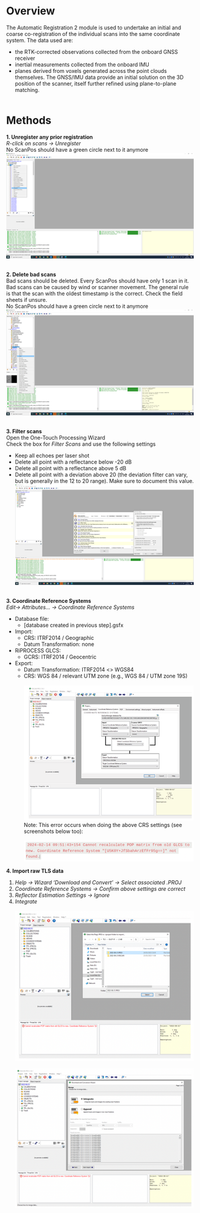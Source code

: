 # Overview
The Automatic Registration 2 module is used to undertake an initial and coarse co-registration of the individual scans into the same coordinate system. The data used are: 
* the RTK-corrected observations collected from the onboard GNSS receiver
* inertial measurements collected from the onboard IMU
* planes derived from voxels generated across the point clouds themselves. 
The GNSS/IMU data provide an initial solution on the 3D position of the scanner, itself further refined using plane-to-plane matching.
<br><br>

# Methods
**1. Unregister any prior registration**
<br>
*R-click on scans → Unregister*
<br>
No ScanPos should have a green circle next to it anymore
![alt text](img/unregister.png)
<br><br>

**2. Delete bad scans**
<br>
Bad scans should be deleted. Every ScanPos should have only 1 scan in it. Bad scans can be caused by wind or scanner movement. The general rule is that the scan with the oldest timestamp is the correct. Check the field sheets if unsure.
<br>
No ScanPos should have a green circle next to it anymore
![alt text](img/delete_scans.png)
<br><br>

**3. Filter scans**
<br>
Open the One-Touch Processing Wizard
<br>
Check the box for *Filter Scans* and use the following settings
* Keep all echoes per laser shot
* Delete all point with a reflectance below -20 dB
* Delete all point with a reflectance above 5 dB
* Delete all point with a deviation above 20 (the deviation filter can vary, but is generally in the 12 to 20 range). Make sure to document this value.
![alt text](img/filter.png)
<br><br>


**3. Coordinate Reference Systems**
<br>
*Edit→ Attributes… → Coordinate Reference Systems*
<br>
* Database file:
    * [database created in previous step].gsfx
* Import:
    * CRS: ITRF2014 / Geographic
    * Datum Transformation: none
* RiPROCESS GLCS: 
    * GCRS: ITRF2014 / Geocentric
* Export:
    * Datum Transformation: ITRF2014 <> WGS84
    * CRS: WGS 84 / relevant UTM zone (e.g., WGS 84 / UTM zone 19S)
<br><br>
![alt text](img/import2.png)
Note: This error occurs when doing the above CRS settings (see screenshots below too):
<br><br>
![alt text](img/import3.png)

**4. Import raw TLS data**
1. *Help → Wizard ‘Download and Convert’ → Select associated .PROJ*
2. *Coordinate Reference Systems → Confirm above settings are correct*
3. *Reflector Estimation Settings → Ignore*
4. *Integrate*
<br><br>
![alt text](img/import4.png)
<br><br>
![alt text](img/import5.png)